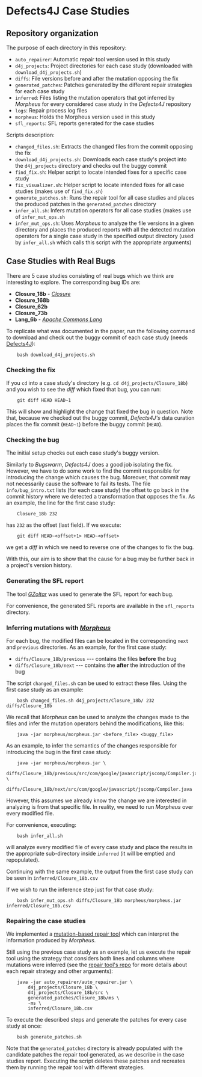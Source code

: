 # Defects4J Case Studies

## Repository organization
The purpose of each directory in this repository:

- `auto_repairer`: Automatic repair tool version used in this study
- `d4j_projects`: Project directories for each case study (downloaded with `download_d4j_projects.sh`)
- `diffs`: File versions before and after the mutation opposing the fix
- `generated_patches`: Patches generated by the different repair strategies for each case study
- `inferred`: Files listing the mutation operators that got inferred by *Morpheus* for every considered case study in the *Defects4J* repository
- `logs`: Repair process log files
- `morpheus`: Holds the Morpheus version used in this study
- `sfl_reports`: SFL reports generated for the case studies

Scripts description:

- `changed_files.sh`: Extracts the changed files from the commit opposing the fix
- `download_d4j_projects.sh`: Downloads each case study's project into the `d4j_projects` directory and checks out the buggy commit
- `find_fix.sh`: Helper script to locate intended fixes for a specific case study
- `fix_visualizer.sh`: Helper script to locate intended fixes for all case studies (makes use of `find_fix.sh`)
- `generate_patches.sh`: Runs the repair tool for all case studies and places the produced patches in the `generated_patches` directory
- `infer_all.sh`: Infers mutation operators for all case studies (makes use of `infer_mut_ops.sh`
- `infer_mut_ops.sh`: Uses *Morpheus* to analyze the file versions in a given directory and places the produced reports with all the detected mutation operators for a single case study in the specified output directory (used by `infer_all.sh` which calls this script with the appropriate arguments)


## Case Studies with Real Bugs
There are 5 case studies consisting of real bugs which we think are interesting to explore. The corresponding bug IDs are:

- **Closure_18b** - [*Closure*](https://github.com/google/closure-compiler)
- **Closure_168b**
- **Closure_62b**
- **Closure_73b**
- **Lang_6b** - [*Apache Commons Lang*](https://github.com/apache/commons-lang)

To replicate what was documented in the paper, run the following command to download and check out the buggy commit of each case study (needs [Defects4J](https://github.com/rjust/defects4j)):

        bash download_d4j_projects.sh

### Checking the fix

If you `cd` into a case study's directory (e.g. `cd d4j_projects/Closure_18b`) and you wish to see the *diff* which fixed that bug, you can run:

        git diff HEAD HEAD~1

This will show and highlight the change that fixed the bug in question. Note that, because we checked out the buggy commit, *Defects4J's* data curation places the fix commit (`HEAD~1`) before the buggy commit (`HEAD`).

### Checking the bug

The initial setup checks out each case study's buggy version.

Similarly to *Bugswarm*, *Defects4J*  does a good job isolating the fix. However, we have to do some work to find the commit responsible for introducing the change which causes the bug. Moreover, that commit may not necessarily cause the software to fail its tests. The file `info/bug_intro.txt` lists (for each case study) the offset to go back in the commit history where we detected a transformation that opposes the fix.
As an example, the line for the first case study:

        Closure_18b 232

has `232` as the offset (last field). If we execute:

        git diff HEAD~<offset+1> HEAD~<offset>

we get a *diff* in which we need to reverse one of the changes to fix the bug.

With this, our aim is to show that the cause for a bug may be further back in a project's version history.

### Generating the SFL report

The tool [*GZoltar*](https://github.com/GZoltar/gzoltar) was used to generate the SFL report for each bug.

For convenience, the generated SFL reports are available in the `sfl_reports` directory.

### Inferring mutations with [*Morpheus*](https://github.com/FranciscoRibeiro/morpheus)

For each bug, the modified files can be located in the corresponding `next` and `previous` directories. As an example, for the first case study:

- `diffs/Closure_18b/previous` --- contains the files **before** the bug
- `diffs/Closure_18b/next` --- contains the **after** the introduction of the bug

The script `changed_files.sh` can be used to extract these files. Using the first case study as an example:

		bash changed_files.sh d4j_projects/Closure_18b/ 232 diffs/Closure_18b

We recall that *Morpheus* can be used to analyze the changes made to the files and infer the mutation operators behind the modifications, like this:

        java -jar morpheus/morpheus.jar <before_file> <buggy_file>

As an example, to infer the semantics of the changes responsible for introducing the bug in the first case study:

        java -jar morpheus/morpheus.jar \
        diffs/Closure_18b/previous/src/com/google/javascript/jscomp/Compiler.java \
        diffs/Closure_18b/next/src/com/google/javascript/jscomp/Compiler.java

However, this assumes we already know the change we are interested in analyzing is from that specific file.
In reality, we need to run *Morpheus* over every modified file.

For convenience, executing:

		bash infer_all.sh

will analyze every modified file of every case study and place the results in the appropriate sub-directory inside `inferred` (it will be emptied and repopulated).

Continuing with the same example, the output from the first case study can be seen in `inferred/Closure_18b.csv`

If we wish to run the inference step just for that case study:

		bash infer_mut_ops.sh diffs/Closure_18b morpheus/morpheus.jar inferred/Closure_18b.csv

### Repairing the case studies

We implemented a [mutation-based repair tool](https://github.com/FranciscoRibeiro/auto_repairer) which can interpret the information produced by *Morpheus*.

Still using the previous case study as an example, let us execute the repair tool using the strategy that considers both lines and columns where mutations were inferred (see the [repair tool's repo](https://github.com/FranciscoRibeiro/auto_repairer) for more details about each repair strategy and other arguments):

		java -jar auto_repairer/auto_repairer.jar \
			d4j_projects/Closure_18b \
			d4j_projects/Closure_18b/src \
			generated_patches/Closure_18b/ms \
			-ms \
			inferred/Closure_18b.csv

To execute the described steps and generate the patches for every case study at once:

		bash generate_patches.sh

Note that the `generated_patches` directory is already populated with the candidate patches the repair tool generated, as we describe in the case studies report. Executing the script deletes these patches and recreates them by running the repair tool with different strategies. 

